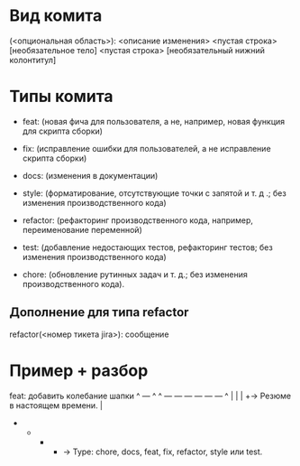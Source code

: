 # Вид комита
<type>(<опциональная область>): <описание изменения>
<пустая строка>
[необязательное тело]
<пустая строка>
[необязательный нижний колонтитул]

# Типы комита
* feat: (новая фича для пользователя, а не, например, новая функция для скрипта сборки)

* fix: (исправление ошибки для пользователей, а не исправление скрипта сборки)

* docs: (изменения в документации)

* style: (форматирование, отсутствующие точки с запятой и т. д .; без изменения производственного кода)

* refactor: (рефакторинг производственного кода, например, переименование переменной)

* test: (добавление недостающих тестов, рефакторинг тестов; без изменения производственного кода)

* chore: (обновление рутинных задач и т. д.; без изменения производственного кода).

## Дополнение для типа refactor
refactor(<номер тикета jira>): сообщение

# Пример + разбор
feat: добавить колебание шапки
^ — ^ ^ — — — — — — ^
| |
| +-> Резюме в настоящем времени.
|
+ - - - -> Type: chore, docs, feat, fix, refactor, style или test.